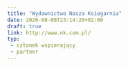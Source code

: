 ```yaml
---
title: "Wydawnictwo Nasza Ksiegarnia"
date: 2020-08-08T23:14:29+02:00
draft: true
link: http://www.nk.com.pl/
typ:
 - członek wspierający
 - partner
---
```

